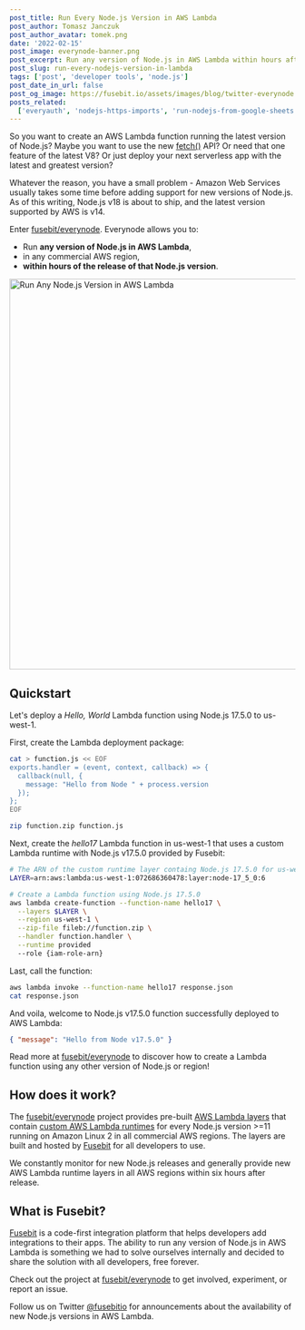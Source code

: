```yaml
---
post_title: Run Every Node.js Version in AWS Lambda
post_author: Tomasz Janczuk
post_author_avatar: tomek.png
date: '2022-02-15'
post_image: everynode-banner.png
post_excerpt: Run any version of Node.js in AWS Lambda within hours after release using custom AWS Lambda runtimes from Fusebit
post_slug: run-every-nodejs-version-in-lambda
tags: ['post', 'developer tools', 'node.js']
post_date_in_url: false
post_og_image: https://fusebit.io/assets/images/blog/twitter-everynode.png
posts_related:
  ['everyauth', 'nodejs-https-imports', 'run-nodejs-from-google-sheets']
---
```


So you want to create an AWS Lambda function running the latest version of Node.js? Maybe you want to use the new [fetch()](https://fusebit.io/blog/node-fetch/) API? Or need that one feature of the latest V8? Or just deploy your next serverless app with the latest and greatest version?

Whatever the reason, you have a small problem - Amazon Web Services usually takes some time before adding support for new versions of Node.js. As of this writing, Node.js v18 is about to ship, and the latest version supported by AWS is v14.

Enter [fusebit/everynode](https://github.com/fusebit/everynode). Everynode allows you to:

- Run **any version of Node.js in AWS Lambda**,
- in any commercial AWS region,
- **within hours of the release of that Node.js version**.

<img width="689" alt="Run Any Node.js Version in AWS Lambda" src="https://user-images.githubusercontent.com/822369/153952823-df80628b-5d86-467c-b3a5-c4494e28a8b0.png">

## Quickstart

Let's deploy a _Hello, World_ Lambda function using Node.js 17.5.0 to us-west-1.

First, create the Lambda deployment package:

```bash
cat > function.js << EOF
exports.handler = (event, context, callback) => {
  callback(null, {
    message: "Hello from Node " + process.version
  });
};
EOF

zip function.zip function.js
```

Next, create the _hello17_ Lambda function in us-west-1 that uses a custom Lambda runtime with Node.js v17.5.0 provided by Fusebit:

```bash
# The ARN of the custom runtime layer containg Node.js 17.5.0 for us-west-1
LAYER=arn:aws:lambda:us-west-1:072686360478:layer:node-17_5_0:6

# Create a Lambda function using Node.js 17.5.0
aws lambda create-function --function-name hello17 \
  --layers $LAYER \
  --region us-west-1 \
  --zip-file fileb://function.zip \
  --handler function.handler \
  --runtime provided
  --role {iam-role-arn}
```

Last, call the function:

```bash
aws lambda invoke --function-name hello17 response.json
cat response.json
```

And voila, welcome to Node.js v17.5.0 function successfully deployed to AWS Lambda:

```json
{ "message": "Hello from Node v17.5.0" }
```

Read more at [fusebit/everynode](https://github.com/fusebit/everynode) to discover how to create a Lambda function using any other version of Node.js or region!

## How does it work?

The [fusebit/everynode](https://github.com/fusebit/everynode) project provides pre-built [AWS Lambda layers](https://docs.aws.amazon.com/lambda/latest/dg/configuration-layers.html) that contain [custom AWS Lambda runtimes](https://docs.aws.amazon.com/lambda/latest/dg/runtimes-custom.html) for every Node.js version >=11 running on Amazon Linux 2 in all commercial AWS regions. The layers are built and hosted by [Fusebit](https://fusebit.io) for all developers to use.

We constantly monitor for new Node.js releases and generally provide new AWS Lambda runtime layers in all AWS regions within six hours after release.

## What is Fusebit?

[Fusebit](https://fusebit.io) is a code-first integration platform that helps developers add integrations to their apps. The ability to run any version of Node.js in AWS Lambda is something we had to solve ourselves internally and decided to share the solution with all developers, free forever.

Check out the project at [fusebit/everynode](https://github.com/fusebit/everynode) to get involved, experiment, or report an issue.

Follow us on Twitter [@fusebitio](https://twitter.com/fusebitio) for announcements about the availability of new Node.js versions in AWS Lambda.
